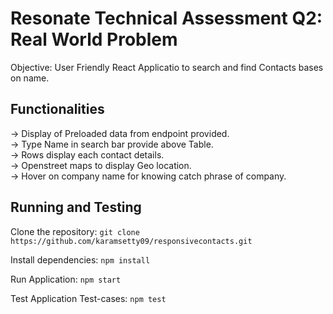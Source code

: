 # Resonate Technical Assessment Q2: Real World Problem

Objective: User Friendly React Applicatio to search and find Contacts bases on name.

## Functionalities

-> Display of Preloaded data from endpoint provided.<br />
-> Type Name in search bar provide above Table.<br />
-> Rows display each contact details.<br />
-> Openstreet maps to display Geo location.<br />
-> Hover on company name for knowing catch phrase of company.<br />

## Running and Testing

Clone the repository: `git clone https://github.com/karamsetty09/responsivecontacts.git`

Install dependencies: `npm install`

Run Application: `npm start`

Test Application Test-cases: `npm test`
